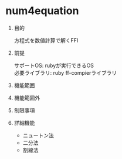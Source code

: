 num4equation
============
1. 目的

    方程式を数値計算で解くFFI

1. 前提

   サポートOS: rubyが実行できるOS  
   必要ライブラリ:  ruby ff-compierライブラリ  

1. 機能範囲

1. 機能範囲外

1. 制限事項

1. 詳細機能
    * ニュートン法
    * 二分法
    * 割線法

